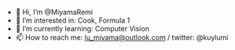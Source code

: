 - 👋 Hi, I’m @MiyamaRemi
- 👀 I’m interested in: Cook, Formula 1
- 🌱 I’m currently learning: Computer Vision
- 📫 How to reach me: lu_miyama@outlook.com / twitter: @kuylumi

<!---
MiyamaRemi/MiyamaRemi is a ✨ special ✨ repository because its `README.md` (this file) appears on your GitHub profile.
You can click the Preview link to take a look at your changes.
--->

